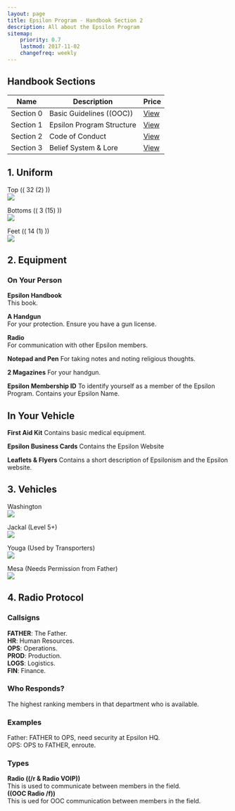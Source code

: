 ```yaml
---
layout: page
title: Epsilon Program - Handbook Section 2
description: All about the Epsilon Program
sitemap:
    priority: 0.7
    lastmod: 2017-11-02
    changefreq: weekly
---
```

## Handbook Sections
<div class="table-wrapper">
	<table>
		<thead>
			<tr>
				<th>Name</th>
				<th>Description</th>
				<th>Price</th>
			</tr>
		</thead>
		<tbody>
			<tr>
				<td>Section 0</td>
				<td>Basic Guidelines ((OOC))</td>
				<td><a href="/section0">View</a></td>
			</tr>
			<tr>
				<td>Section 1</td>
				<td>Epsilon Program Structure</td>
				<td><a href="/section1">View</a></td>
			</tr>
			<tr>
				<td>Section 2</td>
				<td>Code of Conduct</td>
				<td><a href="/section2">View</a></td>
			</tr>
			<tr>
				<td>Section 3</td>
				<td>Belief System & Lore</td>
				<td><a href="/section3">View</a></td>
			</tr>
		</tbody>
	</table>
</div>

## 1. Uniform
Top (( 32 (2) ))
<br>
<img src="https://media.discordapp.net/attachments/452931186407374868/452940068965842945/unknown.png">

Bottoms (( 3 (15) ))
<br>
<img src="https://media.discordapp.net/attachments/452931186407374868/452940986797129745/unknown.png">

Feet (( 14 (1) ))
<br>
<img src="https://media.discordapp.net/attachments/452931186407374868/452941492110098432/unknown.png">

## 2. Equipment
### On Your Person
**Epsilon Handbook**
<br>
This book.

**A Handgun**
<br>
For your protection. Ensure you have a gun license.

**Radio**<br>
For communication with other Epsilon members.


**Notepad and Pen**
For taking notes and noting religious thoughts.

**2 Magazines**
For your handgun.

**Epsilon Membership ID**
To identify yourself as a member of the Epsilon Program. Contains your Epsilon Name.

## In Your Vehicle
**First Aid Kit**
Contains basic medical equipment.

**Epsilon Business Cards**
Contains the Epsilon Website

**Leaflets & Flyers**
Contains a short description of Epsilonism and the Epsilon website.

## 3. Vehicles
Washington
<br>
<img src="https://media.discordapp.net/attachments/452931186407374868/452937326474166294/14_washington.png">

Jackal (Level 5+)
<br>
<img src="https://media.discordapp.net/attachments/452931186407374868/452937657845284875/7_jackal.png">

Youga (Used by Transporters)
<br>
<img src="https://media.discordapp.net/attachments/452931186407374868/452937763793141761/7.png">

Mesa (Needs Permission from Father)
<br>
<img src="https://media.discordapp.net/attachments/452931186407374868/452937875278004224/8.png">

## 4. Radio Protocol
### Callsigns
**FATHER**: The Father.
<br>
**HR**: Human Resources.
<br>
**OPS**: Operations.
<br>
**PROD**: Production.
<br>
**LOGS**: Logistics.
<br>
**FIN**: Finance.

### Who Responds?
The highest ranking members in that department who is available. 

### Examples
Father: FATHER to OPS, need security at Epsilon HQ.
<br>
OPS: OPS to FATHER, enroute.

### Types
**Radio ((/r & Radio VOIP))**
<br>
This is used to communicate between members in the field.
<br>
**((OOC Radio /f))**
<br>
This is ued for OOC communication between members in the field.
